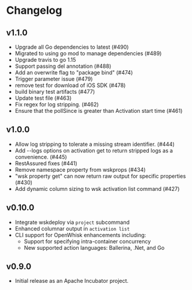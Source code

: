<!--
#
# Licensed to the Apache Software Foundation (ASF) under one or more
# contributor license agreements.  See the NOTICE file distributed with
# this work for additional information regarding copyright ownership.
# The ASF licenses this file to You under the Apache License, Version 2.0
# (the "License"); you may not use this file except in compliance with
# the License.  You may obtain a copy of the License at
#
#     http://www.apache.org/licenses/LICENSE-2.0
#
# Unless required by applicable law or agreed to in writing, software
# distributed under the License is distributed on an "AS IS" BASIS,
# WITHOUT WARRANTIES OR CONDITIONS OF ANY KIND, either express or implied.
# See the License for the specific language governing permissions and
# limitations under the License.
#
-->

# Changelog

## v1.1.0
  * Upgrade all Go dependencies to latest (#490)
  * Migrated to using go mod to manage dependencies (#489)
  * Upgrade travis to go 1.15
  * Support passing del annotation (#488)
  * Add an overwrite flag to "package bind" (#474)
  * Trigger parameter issue (#479)
  * remove test for download of iOS SDK (#478)
  * build binary test artifacts (#477)
  * Update test file (#463)
  * Fix regex for log stripping. (#462)
  * Ensure that the pollSince is greater than Activation start time (#461)

## v1.0.0
  * Allow log stripping to tolerate a missing stream identifier. (#444)
  * Add --logs options on activation get to return stripped logs as a convenience. (#445)
  * RestAssured fixes (#441)
  * Remove namespace property from wskprops (#434)
  * "wsk property get" can now return raw output for specific properties  (#430)
  * Add dynamic column sizing to wsk activation list command (#427)

## v0.10.0

* Integrate wskdeploy via `project` subcommand
* Enhanced columnar output in `activation list`
* CLI support for OpenWhisk enhancements including:
  * Support for specifying intra-container concurrency
  * New supported action languages: Ballerina, .Net, and Go

## v0.9.0

* Initial release as an Apache Incubator project.
